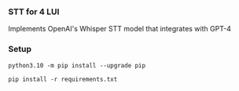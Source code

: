### STT for 4 LUI
Implements OpenAI's Whisper STT model that integrates with GPT-4

### Setup

```
python3.10 -m pip install --upgrade pip
```

```
pip install -r requirements.txt
```